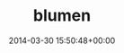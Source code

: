 ---
title:		"blumen"
type:		"photos"
mediatype:		"upload"
location:		"TBC"
date:		"2014-03-30 15:50:48+00:00"
album:		"nature"
filename:		"blumen.md"
series:		""
cl_public_id:		"nature/blumen"
cl_version:		1497005026
format:		"tiff"
bytes:		4030600
width:		2560
height:		1440
colours:
- "#827673"
- "#83886F"
- "#C5B7B4"
- "#6B796B"
- "#82808D"
- "#353120"
- "#787B56"
- "#847380"
- "#BFC1AB"
- "#433F38"
- "#3B4027"
- "#7A7854"
- "#838D91"
- "#636C4B"
- "#A7B5BB"
- "#BBA7B4"
- "#AAABB5"
- "#C2C9C2"
- "#322420"
- "#3D463C"
- "#74664A"
- "#764E68"
exposure_mode:		"Auto"
program:		"Aperture-priority AE"
aperture:		"4.0"
focal_length:		"50.0 mm"
iso:		"50"
shutter_speed:		"1/400"
metering:		"Center-weighted average"
flash:		"Off, Did not fire"
white_balance:		"Custom"
colour_temp:		"5200"
has_crop:		"false"
orientation:		"Horizontal (normal)"
camera_model:		"NIKON D800"
lens_info:		"0mm f/0"
artist:		"No artist info"
x_resolution:		"300"
y_resolution:		"300"
---